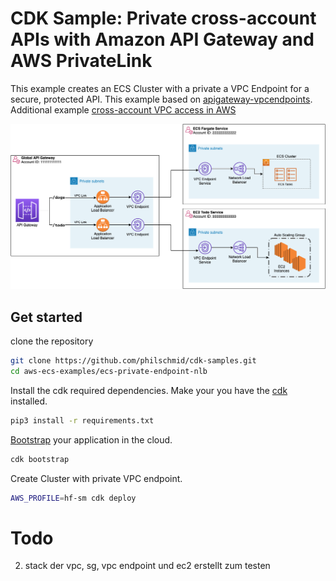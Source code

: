 # CDK Sample: Private cross-account APIs with Amazon API Gateway and AWS PrivateLink

This example creates an ECS Cluster with a private a VPC Endpoint for a secure, protected API. This example based on [apigateway-vpcendpoints](https://github.com/aws-samples/apigateway-vpcendpoints). Additional example [cross-account VPC access in AWS]( https://tomgregory.com/cross-account-vpc-access-in-aws/)

![image.jpeg](./image.png)

## Get started 

clone the repository 
```bash
git clone https://github.com/philschmid/cdk-samples.git
cd aws-ecs-examples/ecs-private-endpoint-nlb
```

Install the cdk required dependencies. Make your you have the [cdk](https://docs.aws.amazon.com/cdk/latest/guide/getting_started.html#getting_started_install) installed.
```bash
pip3 install -r requirements.txt
```

[Bootstrap](https://docs.aws.amazon.com/cdk/latest/guide/bootstrapping.html) your application in the cloud.

```bash
cdk bootstrap
```

Create Cluster with private VPC endpoint.

```bash
AWS_PROFILE=hf-sm cdk deploy 
```


# Todo

2. stack der vpc, sg, vpc endpoint und ec2 erstellt zum testen